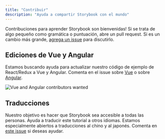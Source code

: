 ```yaml
---
title: "Contribuir"
description: "Ayuda a compartir Storybook con el mundo"
---
```


Contribuciones para aprender Storybook son bienvenidas! Si se trata de algo pequeño como gramática o puntuación, abre un pull request. Si es un cambio más grande, [agrega un issue](https://github.com/hichroma/learnstorybook.com/issues) para discutirlo.

## Ediciones de Vue y Angular

Estamos buscando ayuda para actualizar nuestro código de ejemplo de React/Redux a Vue y Angular. Comenta en el issue sobre [Vue](https://github.com/hichroma/learnstorybook.com/issues/1) o sobre [Angular](https://github.com/hichroma/learnstorybook.com/issues/2).

![Vue and Angular contributors wanted](/logos-angular-vue.png)

## Traducciones

Nuestro objetivo es hacer que Storybook sea accesible a todas las personas. Ayuda a traducir este tutorial a otros idiomas. Estamos especialmente abiertos a traducciones al chino y al japonés. Comenta en [este issue](https://github.com/hichroma/learnstorybook.com/issues/3) si deseas ayudar.
